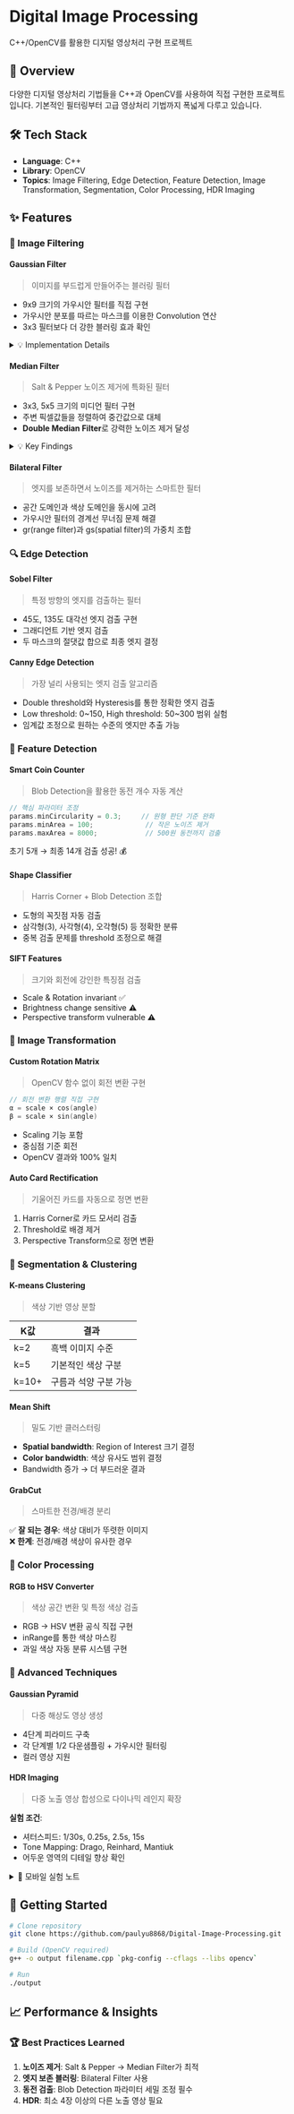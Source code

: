 # Digital Image Processing

C++/OpenCV를 활용한 디지털 영상처리 구현 프로젝트

## 📌 Overview

다양한 디지털 영상처리 기법들을 C++과 OpenCV를 사용하여 직접 구현한 프로젝트입니다. 기본적인 필터링부터 고급 영상처리 기법까지 폭넓게 다루고 있습니다.

## 🛠️ Tech Stack

- **Language**: C++
- **Library**: OpenCV
- **Topics**: Image Filtering, Edge Detection, Feature Detection, Image Transformation, Segmentation, Color Processing, HDR Imaging

## ✨ Features

### 📸 Image Filtering

#### **Gaussian Filter** 
> 이미지를 부드럽게 만들어주는 블러링 필터

- 9x9 크기의 가우시안 필터를 직접 구현
- 가우시안 분포를 따르는 마스크를 이용한 Convolution 연산
- 3x3 필터보다 더 강한 블러링 효과 확인

<details>
<summary>💡 Implementation Details</summary>

정규화를 위해 마스크값의 합으로 나누어주는 과정을 추가했으며, 히스토그램 분석을 통해 불연속적이던 밝기값이 연속적으로 변화하는 것을 확인했습니다.
</details>

#### **Median Filter**
> Salt & Pepper 노이즈 제거에 특화된 필터

- 3x3, 5x5 크기의 미디언 필터 구현
- 주변 픽셀값들을 정렬하여 중간값으로 대체
- **Double Median Filter**로 강력한 노이즈 제거 달성

<details>
<summary>💡 Key Findings</summary>

가우시안 필터와 달리 충격성 노이즈 제거에 탁월했으며, 두 번 적용하는 방식으로 잔여 노이즈까지 완벽히 제거할 수 있었습니다.
</details>

#### **Bilateral Filter**
> 엣지를 보존하면서 노이즈를 제거하는 스마트한 필터

- 공간 도메인과 색상 도메인을 동시에 고려
- 가우시안 필터의 경계선 무너짐 문제 해결
- gr(range filter)과 gs(spatial filter)의 가중치 조합

### 🔍 Edge Detection

#### **Sobel Filter**
> 특정 방향의 엣지를 검출하는 필터

- 45도, 135도 대각선 엣지 검출 구현
- 그래디언트 기반 엣지 검출
- 두 마스크의 절댓값 합으로 최종 엣지 결정

#### **Canny Edge Detection**
> 가장 널리 사용되는 엣지 검출 알고리즘

- Double threshold와 Hysteresis를 통한 정확한 엣지 검출
- Low threshold: 0~150, High threshold: 50~300 범위 실험
- 임계값 조정으로 원하는 수준의 엣지만 추출 가능

### 🎯 Feature Detection

#### **Smart Coin Counter**
> Blob Detection을 활용한 동전 개수 자동 계산

```cpp
// 핵심 파라미터 조정
params.minCircularity = 0.3;     // 원형 판단 기준 완화
params.minArea = 100;             // 작은 노이즈 제거
params.maxArea = 8000;            // 500원 동전까지 검출
```

초기 5개 → 최종 14개 검출 성공! 💰

#### **Shape Classifier**
> Harris Corner + Blob Detection 조합

- 도형의 꼭짓점 자동 검출
- 삼각형(3), 사각형(4), 오각형(5) 등 정확한 분류
- 중복 검출 문제를 threshold 조정으로 해결

#### **SIFT Features**
> 크기와 회전에 강인한 특징점 검출

- Scale & Rotation invariant ✅
- Brightness change sensitive ⚠️
- Perspective transform vulnerable ⚠️

### 🔄 Image Transformation

#### **Custom Rotation Matrix**
> OpenCV 함수 없이 회전 변환 구현

```cpp
// 회전 변환 행렬 직접 구현
α = scale × cos(angle)
β = scale × sin(angle)
```

- Scaling 기능 포함
- 중심점 기준 회전
- OpenCV 결과와 100% 일치

#### **Auto Card Rectification**
> 기울어진 카드를 자동으로 정면 변환

1. Harris Corner로 카드 모서리 검출
2. Threshold로 배경 제거
3. Perspective Transform으로 정면 변환

### 🎨 Segmentation & Clustering

#### **K-means Clustering**
> 색상 기반 영상 분할

| K값 | 결과 |
|-----|------|
| k=2 | 흑백 이미지 수준 |
| k=5 | 기본적인 색상 구분 |
| k=10+ | 구름과 석양 구분 가능 |

#### **Mean Shift**
> 밀도 기반 클러스터링

- **Spatial bandwidth**: Region of Interest 크기 결정
- **Color bandwidth**: 색상 유사도 범위 결정
- Bandwidth 증가 → 더 부드러운 결과

#### **GrabCut**
> 스마트한 전경/배경 분리

✅ **잘 되는 경우**: 색상 대비가 뚜렷한 이미지  
❌ **한계**: 전경/배경 색상이 유사한 경우

### 🌈 Color Processing

#### **RGB to HSV Converter**
> 색상 공간 변환 및 특정 색상 검출

- RGB → HSV 변환 공식 직접 구현
- inRange를 통한 색상 마스킹
- 과일 색상 자동 분류 시스템 구현

### 🌟 Advanced Techniques

#### **Gaussian Pyramid**
> 다중 해상도 영상 생성

- 4단계 피라미드 구축
- 각 단계별 1/2 다운샘플링 + 가우시안 필터링
- 컬러 영상 지원

#### **HDR Imaging**
> 다중 노출 영상 합성으로 다이나믹 레인지 확장

**실험 조건**:
- 셔터스피드: 1/30s, 0.25s, 2.5s, 15s
- Tone Mapping: Drago, Reinhard, Mantiuk
- 어두운 영역의 디테일 향상 확인

<details>
<summary>📱 모바일 실험 노트</summary>

Lightroom 앱으로 직접 촬영 시도했으나, 삼각대 없이는 완벽한 정렬이 어려웠고 최대 셔터스피드가 1초로 제한되어 있어 기대했던 HDR 효과를 완전히 재현하기는 어려웠습니다.
</details>

## 🚀 Getting Started

```bash
# Clone repository
git clone https://github.com/paulyu8868/Digital-Image-Processing.git

# Build (OpenCV required)
g++ -o output filename.cpp `pkg-config --cflags --libs opencv`

# Run
./output
```

## 📈 Performance & Insights

### 🏆 Best Practices Learned

1. **노이즈 제거**: Salt & Pepper → Median Filter가 최적
2. **엣지 보존 블러링**: Bilateral Filter 사용
3. **동전 검출**: Blob Detection 파라미터 세밀 조정 필수
4. **HDR**: 최소 4장 이상의 다른 노출 영상 필요

